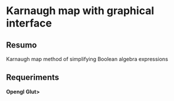 # Karnaugh map with graphical interface

## Resumo

Karnaugh map method of simplifying Boolean algebra expressions

## Requeriments

**Opengl**
**Glut>**
